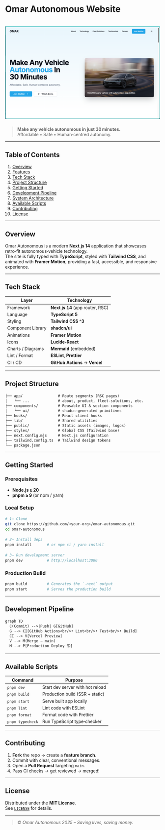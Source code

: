 # Omar Autonomous Website

<h1 align="center">
  <img src="home.png" alt="Homepage Screenshot" width="600">
</h1>

> **Make any vehicle autonomous in just 30 minutes.**  
> Affordable&nbsp;•&nbsp;Safe&nbsp;•&nbsp;Human‑centred autonomy.

---

## Table of Contents
1. [Overview](#overview)  
2. [Features](#features)  
3. [Tech Stack](#tech-stack)  
4. [Project Structure](#project-structure)  
5. [Getting Started](#getting-started)  
6. [Development Pipeline](#development-pipeline)  
7. [System Architecture](#system-architecture)  
8. [Available Scripts](#available-scripts)  
9. [Contributing](#contributing)  
10. [License](#license)

---

## Overview
Omar Autonomous is a modern **Next.js&nbsp;14** application that showcases retro‑fit autonomous‑vehicle technology.  
The site is fully typed with **TypeScript**, styled with **Tailwind CSS**, and animated with **Framer Motion**, providing a fast, accessible, and responsive experience.


---

## Tech Stack
| Layer              | Technology |
| ------------------ | ---------- |
| Framework          | **Next.js 14** (app router, RSC) |
| Language           | **TypeScript 5** |
| Styling            | **Tailwind CSS ^3** |
| Component Library  | **shadcn/ui** |
| Animations         | **Framer Motion** |
| Icons              | **Lucide‑React** |
| Charts / Diagrams  | **Mermaid** (embedded) |
| Lint / Format      | **ESLint**, **Prettier** |
| CI / CD            | **GitHub Actions** → **Vercel** |

---

## Project Structure
```text
├── app/                # Route segments (RSC pages)
│   └── ...             # about, product, fleet-solutions, etc.
├── components/         # Reusable UI & section components
│   └── ui/             # shadcn-generated primitives
├── hooks/              # React client hooks
├── lib/                # Shared utilities
├── public/             # Static assets (images, logos)
├── styles/             # Global CSS (Tailwind base)
├── next.config.mjs     # Next.js configuration
├── tailwind.config.ts  # Tailwind design tokens
└── package.json
```

---

## Getting Started

### Prerequisites
- **Node.js ≥ 20**
- **pnpm ≥ 9** (or npm / yarn)

### Local Setup
```bash
# 1‒ Clone
git clone https://github.com/<your‑org>/omar-autonomous.git
cd omar-autonomous

# 2‒ Install deps
pnpm install       # or npm ci / yarn install

# 3‒ Run development server
pnpm dev           # http://localhost:3000
```

### Production Build
```bash
pnpm build         # Generates the `.next` output
pnpm start         # Serves the production build
```

---

## Development Pipeline

```mermaid
graph TD
  C(Commit) -->|Push| G[GitHub]
  G --> CI[GitHub Actions<br/>• Lint<br/>• Test<br/>• Build]
  CI --> V[Vercel Preview]
  V --> M(Merge → main)
  M --> P[Production Deploy 🌎]
```
---

## Available Scripts

| Command          | Purpose                           |
| ---------------- | --------------------------------- |
| `pnpm dev`       | Start dev server with hot reload  |
| `pnpm build`     | Production build (SSR + static)   |
| `pnpm start`     | Serve built app locally           |
| `pnpm lint`      | Lint code with ESLint             |
| `pnpm format`    | Format code with Prettier         |
| `pnpm typecheck` | Run TypeScript type‑checker       |

---

## Contributing
1. **Fork** the repo → create a **feature branch**.  
2. Commit with clear, conventional messages.  
3. Open a **Pull Request** targeting `main`.  
4. Pass CI checks → get reviewed → merged!

---

## License
Distributed under the **MIT License**.  
See [`LICENSE`](LICENSE) for details.

---

> _© Omar Autonomous 2025 – Saving lives, saving money._
